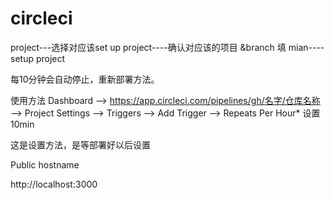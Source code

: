 # circleci

project---选择对应该set up project----确认对应该的项目 &branch 填 mian----setup project




每10分钟会自动停止，重新部署方法。

使用方法
Dashboard --> https://app.circleci.com/pipelines/gh/名字/仓库名称 --> Project Settings --> Triggers --> Add Trigger --> Repeats Per Hour* 设置 10min 

这是设置方法，是等部署好以后设置

Public hostname

http://localhost:3000
